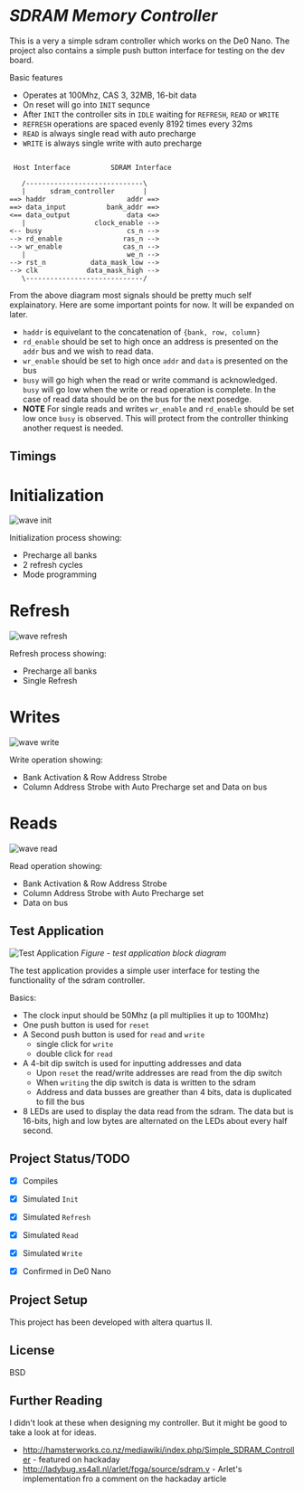 # _SDRAM Memory Controller_

This is a very a simple sdram controller which works on the De0 Nano. The project
also contains a simple push button interface for testing on the dev board.

Basic features
 - Operates at 100Mhz, CAS 3, 32MB, 16-bit data
 - On reset will go into `INIT` sequnce
 - After `INIT` the controller sits in `IDLE` waiting for `REFRESH`, `READ` or `WRITE` 
 - `REFRESH` operations are spaced evenly 8192 times every 32ms
 - `READ` is always single read with auto precharge
 - `WRITE` is always single write with auto precharge

```

 Host Interface          SDRAM Interface

   /-----------------------------\
   |      sdram_controller       |
==> haddr                    addr ==>
==> data_input          bank_addr ==>
<== data_output              data <=>
   |                 clock_enable -->
<-- busy                     cs_n -->
--> rd_enable               ras_n -->
--> wr_enable               cas_n -->
   |                         we_n -->
--> rst_n           data_mask_low -->
--> clk            data_mask_high -->
   \-----------------------------/

```

From the above diagram most signals should be pretty much self explainatory. Here are some important points for now.  It will be expanded on later. 
 - `haddr` is equivelant to the concatenation of `{bank, row, column}`
 - `rd_enable` should be set to high once an address is presented on the `addr` bus and we wish to read data. 
 - `wr_enable` should be set to high once `addr` and `data` is presented on the bus
 - `busy` will go high when the read or write command is acknowledged. `busy` will go low when the write or read operation is complete.  In the case of read data should be on the bus for the next posedge.
 - **NOTE** For single reads and writes `wr_enable` and `rd_enable` should be set low once `busy` is observed.  This will protect from the controller thinking another request is needed. 

## Timings

# Initialization
![wave init](https://raw.githubusercontent.com/stffrdhrn/sdram-controller/master/readme/wave-init.png)

Initialization process showing:
 - Precharge all banks
 - 2 refresh cycles
 - Mode programming

# Refresh
![wave refresh](https://raw.githubusercontent.com/stffrdhrn/sdram-controller/master/readme/wave-refresh.png)

Refresh process showing:
 - Precharge all banks
 - Single Refresh 

# Writes
![wave write](https://raw.githubusercontent.com/stffrdhrn/sdram-controller/master/readme/wave-write.png)

Write operation showing:
 - Bank Activation & Row Address Strobe
 - Column Address Strobe with Auto Precharge set and Data on bus

# Reads
![wave read](https://raw.githubusercontent.com/stffrdhrn/sdram-controller/master/readme/wave-read.png)

Read operation showing:
 - Bank Activation & Row Address Strobe
 - Column Address Strobe with Auto Precharge set
 - Data on bus


## Test Application

![Test Application](https://raw.githubusercontent.com/stffrdhrn/sdram-controller/master/readme/block.png)
*Figure - test application block diagram*

The test application provides a simple user interface for testing the functionality
of the sdram controller. 

Basics:
 - The clock input should be 50Mhz (a pll multiplies it up to 100Mhz)
 - One push button is used for `reset`
 - A Second push button is used for `read` and `write`
   - single click for `write`
   - double click for `read`
 - A 4-bit dip switch is used for inputting addresses and data 
   - Upon `reset` the read/write addresses are read from the dip switch
   - When `writing` the dip switch is data is written to the sdram
   - Address and data busses are greather than 4 bits, data is duplicated to fill the bus 
 - 8 LEDs are used to display the data read from the sdram. The data but is 16-bits, high and low bytes are alternated on the LEDs about every half second. 

## Project Status/TODO
 - [x] Compiles
 - [x] Simulated `Init`
 - [x] Simulated `Refresh`
 - [x] Simulated `Read`
 - [x] Simulated `Write`
 - [x] Confirmed in De0 Nano


## Project Setup
This project has been developed with altera quartus II. 

## License
BSD

## Further Reading
I didn't look at these when designing my controller.  But it might be good to take a look at for ideas. 
 - http://hamsterworks.co.nz/mediawiki/index.php/Simple_SDRAM_Controller - featured on hackaday
 - http://ladybug.xs4all.nl/arlet/fpga/source/sdram.v - Arlet's implementation fro a comment on the hackaday article
